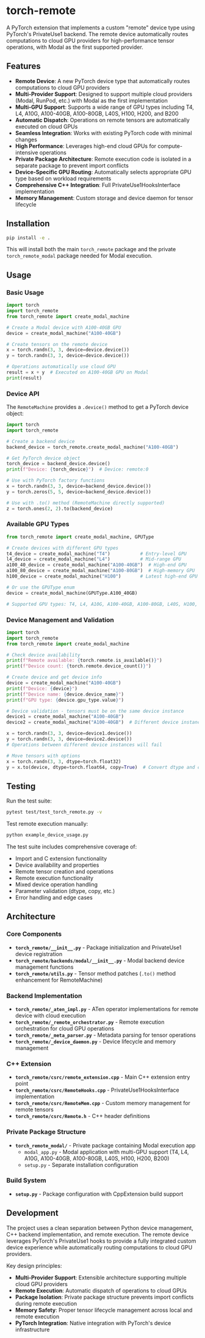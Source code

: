 # torch-remote

A PyTorch extension that implements a custom "remote" device type using PyTorch's PrivateUse1 backend. The remote device automatically routes computations to cloud GPU providers for high-performance tensor operations, with Modal as the first supported provider.

## Features

- **Remote Device**: A new PyTorch device type that automatically routes computations to cloud GPU providers
- **Multi-Provider Support**: Designed to support multiple cloud providers (Modal, RunPod, etc.) with Modal as the first implementation
- **Multi-GPU Support**: Supports a wide range of GPU types including T4, L4, A10G, A100-40GB, A100-80GB, L40S, H100, H200, and B200
- **Automatic Dispatch**: Operations on remote tensors are automatically executed on cloud GPUs
- **Seamless Integration**: Works with existing PyTorch code with minimal changes
- **High Performance**: Leverages high-end cloud GPUs for compute-intensive operations
- **Private Package Architecture**: Remote execution code is isolated in a separate package to prevent import conflicts
- **Device-Specific GPU Routing**: Automatically selects appropriate GPU type based on workload requirements
- **Comprehensive C++ Integration**: Full PrivateUse1HooksInterface implementation
- **Memory Management**: Custom storage and device daemon for tensor lifecycle

## Installation

```bash
pip install -e .
```

This will install both the main `torch_remote` package and the private `torch_remote_modal` package needed for Modal execution.

## Usage

### Basic Usage

```python
import torch
import torch_remote
from torch_remote import create_modal_machine

# Create a Modal device with A100-40GB GPU
device = create_modal_machine("A100-40GB")

# Create tensors on the remote device
x = torch.randn(3, 3, device=device.device())
y = torch.randn(3, 3, device=device.device())

# Operations automatically use cloud GPU
result = x + y  # Executed on A100-40GB GPU on Modal
print(result)
```

### Device API

The `RemoteMachine` provides a `.device()` method to get a PyTorch device object:

```python
import torch
import torch_remote

# Create a backend device
backend_device = torch_remote.create_modal_machine("A100-40GB")

# Get PyTorch device object
torch_device = backend_device.device()
print(f"Device: {torch_device}")  # Device: remote:0

# Use with PyTorch factory functions
x = torch.randn(3, 3, device=backend_device.device())
y = torch.zeros(5, 5, device=backend_device.device())

# Use with .to() method (RemoteMachine directly supported)
z = torch.ones(2, 2).to(backend_device)
```

### Available GPU Types

```python
from torch_remote import create_modal_machine, GPUType

# Create devices with different GPU types
t4_device = create_modal_machine("T4")           # Entry-level GPU
l4_device = create_modal_machine("L4")           # Mid-range GPU
a100_40_device = create_modal_machine("A100-40GB")  # High-end GPU
a100_80_device = create_modal_machine("A100-80GB")  # High-memory GPU
h100_device = create_modal_machine("H100")       # Latest high-end GPU

# Or use the GPUType enum
device = create_modal_machine(GPUType.A100_40GB)

# Supported GPU types: T4, L4, A10G, A100-40GB, A100-80GB, L40S, H100, H200, B200
```

### Device Management and Validation

```python
import torch
import torch_remote
from torch_remote import create_modal_machine

# Check device availability
print(f"Remote available: {torch.remote.is_available()}")
print(f"Device count: {torch.remote.device_count()}")

# Create device and get device info
device = create_modal_machine("A100-40GB")
print(f"Device: {device}")
print(f"Device name: {device.device_name}")
print(f"GPU type: {device.gpu_type.value}")

# Device validation - tensors must be on the same device instance
device1 = create_modal_machine("A100-40GB")
device2 = create_modal_machine("A100-40GB")  # Different device instance

x = torch.randn(3, 3, device=device1.device())
y = torch.randn(3, 3, device=device2.device())
# Operations between different device instances will fail

# Move tensors with options
x = torch.randn(3, 3, dtype=torch.float32)
y = x.to(device, dtype=torch.float64, copy=True)  # Convert dtype and copy
```

## Testing

Run the test suite:

```bash
pytest test/test_torch_remote.py -v
```

Test remote execution manually:

```bash
python example_device_usage.py
```

The test suite includes comprehensive coverage of:
- Import and C extension functionality
- Device availability and properties
- Remote tensor creation and operations
- Remote execution functionality
- Mixed device operation handling
- Parameter validation (dtype, copy, etc.)
- Error handling and edge cases

## Architecture

### Core Components

- **`torch_remote/__init__.py`** - Package initialization and PrivateUse1 device registration
- **`torch_remote/backends/modal/__init__.py`** - Modal backend device management functions
- **`torch_remote/utils.py`** - Tensor method patches (`.to()` method enhancement for RemoteMachine)

### Backend Implementation

- **`torch_remote/_aten_impl.py`** - ATen operator implementations for remote device with cloud execution
- **`torch_remote/_remote_orchestrator.py`** - Remote execution orchestration for cloud GPU operations
- **`torch_remote/_meta_parser.py`** - Metadata parsing for tensor operations
- **`torch_remote/_device_daemon.py`** - Device lifecycle and memory management

### C++ Extension

- **`torch_remote/csrc/remote_extension.cpp`** - Main C++ extension entry point
- **`torch_remote/csrc/RemoteHooks.cpp`** - PrivateUse1HooksInterface implementation
- **`torch_remote/csrc/RemoteMem.cpp`** - Custom memory management for remote tensors
- **`torch_remote/csrc/Remote.h`** - C++ header definitions

### Private Package Structure

- **`torch_remote_modal/`** - Private package containing Modal execution app
  - `modal_app.py` - Modal application with multi-GPU support (T4, L4, A10G, A100-40GB, A100-80GB, L40S, H100, H200, B200)
  - `setup.py` - Separate installation configuration

### Build System

- **`setup.py`** - Package configuration with CppExtension build support

## Development

The project uses a clean separation between Python device management, C++ backend implementation, and remote execution. The remote device leverages PyTorch's PrivateUse1 hooks to provide a fully integrated custom device experience while automatically routing computations to cloud GPU providers.

Key design principles:
- **Multi-Provider Support**: Extensible architecture supporting multiple cloud GPU providers
- **Remote Execution**: Automatic dispatch of operations to cloud GPUs
- **Package Isolation**: Private package structure prevents import conflicts during remote execution
- **Memory Safety**: Proper tensor lifecycle management across local and remote execution
- **PyTorch Integration**: Native integration with PyTorch's device infrastructure
